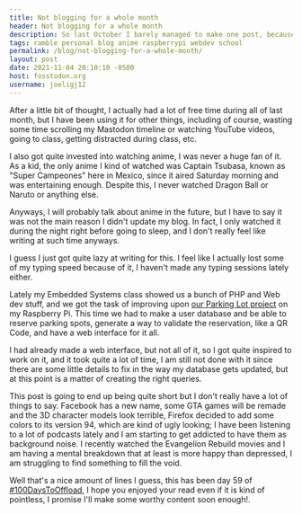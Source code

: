 ```yaml
---
title: Not blogging for a whole month
header: Not blogging for a whole month
description: So last October I barely managed to make one post, because I happened to be really busy, while still having a lot of time to explore other hobbies
tags: ramble personal blog anime raspberrypi webdev school
permalink: /blog/not-blogging-for-a-whole-month/
layout: post
date: 2021-11-04 20:10:10 -0500
host: fosstodon.org
username: joeligj12
---
```


After a little bit of thought, I actually had a lot of free time during all of last month, but I have been using it for other things, including of course, wasting some time scrolling my Mastodon timeline or watching YouTube videos, going to class, getting distracted during class, etc.

I also got quite invested into watching anime, I was never a huge fan of it. As a kid, the only anime I kind of watched was Captain Tsubasa, known as "Super Campeones" here in Mexico, since it aired Saturday morning and was entertaining enough. Despite this, I never watched Dragon Ball or Naruto or anything else.

Anyways, I will probably talk about anime in the future, but I have to say it was not the main reason I didn't update my blog. In fact, I only watched it during the night right before going to sleep, and I don't really feel like writing at such time anyways.

I guess I just got quite lazy at writing for this. I feel like I actually lost some of my typing speed because of it, I haven't made any typing sessions lately either.

Lately my Embedded Systems class showed us a bunch of PHP and Web dev stuff, and we got the task of improving upon [our Parking Lot project](/blog/raspberry-school-project-stuff/) on my Raspberry Pi. This time we had to make a user database and be able to reserve parking spots, generate a way to validate the reservation, like a QR Code, and have a web interface for it all. 

I had already made a web interface, but not all of it, so I got quite inspired to work on it, and it took quite a lot of time, I am still not done with it since there are some little details to fix in the way my database gets updated, but at this point is a matter of creating the right queries.

This post is going to end up being quite short but I don't really have a lot of things to say. Facebook has a new name, some GTA games will be remade and the 3D character models look terrible, Firefox decided to add some colors to its version 94, which are kind of ugly looking; I have been listening to a lot of podcasts lately and I am starting to get addicted to have them as background noise. I recently watched the Evangelion Rebuild movies and I am having a mental breakdown that at least is more happy than depressed, I am struggling to find something to fill the void.

Well that's a nice amount of lines I guess, this has been day 59 of [#100DaysToOffload](https://100DaysToOffload.com), I hope you enjoyed your read even if it is kind of pointless, I promise I'll make some worthy content soon enough!.


